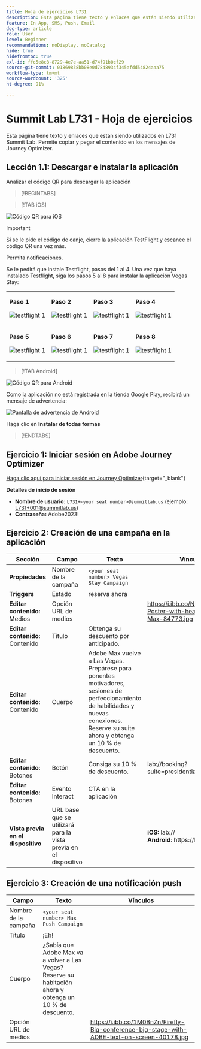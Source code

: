 ```yaml
---
title: Hoja de ejercicios L731
description: Esta página tiene texto y enlaces que están siendo utilizados en L731 Summit Lab.
feature: In App, SMS, Push, Email
doc-type: article
role: User
level: Beginner
recommendations: noDisplay, noCatalog
hide: true
hidefromtoc: true
exl-id: ffc5e8c8-8729-4e7e-aa51-d74f91b0cf29
source-git-commit: 01869838bb08e0d7848934f345afdd54824aaa75
workflow-type: tm+mt
source-wordcount: '325'
ht-degree: 91%

---
```


# Summit Lab L731 - Hoja de ejercicios

Esta página tiene texto y enlaces que están siendo utilizados en L731 Summit Lab. Permite copiar y pegar el contenido en los mensajes de Journey Optimizer.

## Lección 1.1: Descargar e instalar la aplicación

Analizar el código QR para descargar la aplicación

>[!BEGINTABS]

>[!TAB iOS]

![Código QR para iOS](/help/assets/lab731-ios-qr-code.png)

>[!IMPORTANT]
>
>Si se le pide el código de canje, cierre la aplicación TestFlight y escanee el código QR una vez más.
>
>Permita notificaciones.
>

Se le pedirá que instale Testflight, pasos del 1 al 4. Una vez que haya instalado Testflight, siga los pasos 5 al 8 para instalar la aplicación Vegas Stay:

<table>
<tr>
</tr>
<tr>
<td>
 <div>
      <p>
      <b>Paso 1 </b>
      <p>
      <a>
        <img alt="testflight 1" src="../assets/l731-ios-install/ios-install-1.png"/>
      </a>
      </div>
  </td>
  <td>
 <div>
      <p>
      <b>Paso 2 </b>
      <p>
      <a>
        <img alt="testflight 1" src="../assets/l731-ios-install/ios-install-2.PNG"/>
      </a>
      </div>
  </td>
  <td>
 <div>
      <p>
      <b>Paso 3 </b>
      <p>
      <a>
        <img alt="testflight 1" src="../assets/l731-ios-install/ios-install-3.PNG"/>
      </a>
      </div>
  </td>
  <td>
 <div>
      <p>
      <b>Paso 4 </b>
      <p>
      <a>
        <img alt="testflight 1" src="../assets/l731-ios-install/ios-install-4.PNG"/>
      </a>
      </div>
  </td>
  </tr>
  <tr>
<td>
 <div>
      <p>
      <b>Paso 5 </b>
      <p>
      <a>
        <img alt="testflight 1" src="../assets/l731-ios-install/ios-install-5.PNG"/>
      </a>
      </div>
  </td>
  <td>
 <div>
      <p>
      <a>
      <b>Paso 6 </b>
      <p>
        <img alt="testflight 1" src="../assets/l731-ios-install/ios-install-6.PNG"/>
      </a>
      </div>
  </td>
  <td>
 <div>
      <p>
      <a>
      <b>Paso 7 </b>
      <p>
        <img alt="testflight 1" src="../assets/l731-ios-install/ios-install-7.PNG"/>
      </a>
      </div>
  </td>
  <td>
 <div>
      <p>
      <a>
      <b>Paso 8 </b>
      <p>
        <img alt="testflight 1" src="../assets/l731-ios-install/ios-install-8.PNG"/>
      </a>
      </div>
  </td>
  </tr>
</table>

>[!TAB Android]

![Código QR para Android](/help/assets/lab731-android-qr-code.png)

Como la aplicación no está registrada en la tienda Google Play, recibirá un mensaje de advertencia:

![Pantalla de advertencia de Android](/help/assets/lab731-install-android.png)

Haga clic en **Instalar de todas formas**

>[!ENDTABS]

## Ejercicio 1: Iniciar sesión en Adobe Journey Optimizer

[Haga clic aquí para iniciar sesión en Journey Optimizer](https://experience.adobe.com/#/@techmarketingdemos/sname:summit-2023-ajo-lab/journey-optimizer/home){target="_blank"}

**Detalles de inicio de sesión**

* **Nombre de usuario:** `L731+<your seat number>@summitlab.us` (ejemplo: L731+001@summitlab.us)
* **Contraseña:** Adobe2023!


## Ejercicio 2: Creación de una campaña en la aplicación

| Sección | Campo | Texto | Vínculos |
|----|----|----|----|
| **Propiedades** | Nombre de la campaña | `<your seat number> Vegas Stay Campaign` |  |
| **Triggers** | Estado | reserva ahora |  |
| **Editar contenido:** Medios | Opción URL de medios |  | https://i.ibb.co/NstLhjW/Firefly-Poster-with-heading-Adobe-Max-84773.jpg |
| **Editar contenido:** Contenido | Título | Obtenga su descuento por anticipado. |  |
| **Editar contenido:** Contenido | Cuerpo | Adobe Max vuelve a Las Vegas. Prepárese para ponentes motivadores, sesiones de perfeccionamiento de habilidades y nuevas conexiones. Reserve su suite ahora y obtenga un 10 % de descuento. |  |
| **Editar contenido:** Botones | Botón | Consiga su 10 % de descuento. | lab://booking?suite=presidential&amp;discount=10 |
| **Editar contenido:** Botones | Evento Interact | CTA en la aplicación |  |
| **Vista previa en el dispositivo** | URL base que se utilizará para la vista previa en el dispositivo |  | **iOS:** lab:// <br>**Android**: https://lab |

## Ejercicio 3: Creación de una notificación push

| Campo | Texto | Vínculos |
|----|----|----|
| Nombre de la campaña | `<your seat number> Max Push Campaign` |  |
| Título | ¡Eh! |  |
| Cuerpo | ¿Sabía que Adobe Max va a volver a Las Vegas? Reserve su habitación ahora y obtenga un 10 % de descuento. |  |
| Opción URL de medios |  | https://i.ibb.co/1M0BnZn/Firefly-Big-conference-big-stage-with-ADBE-text-on-screen-40178.jpg |
